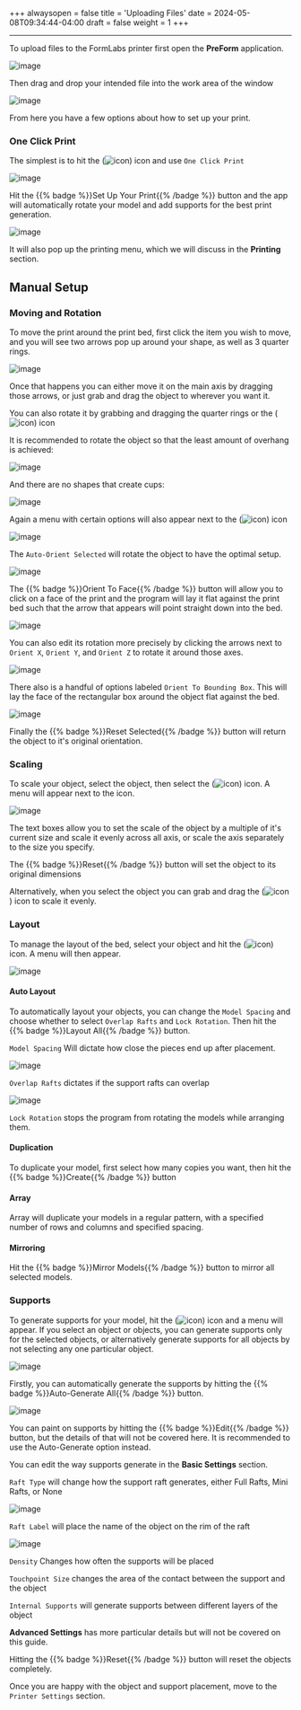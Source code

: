 +++
alwaysopen = false
title = 'Uploading Files'
date = 2024-05-08T09:34:44-04:00
draft = false
weight = 1
+++

---

To upload files to the FormLabs printer first open the **PreForm** application.

![image](/images/pres.png)

Then drag and drop your intended file into the work area of the window

![image](/images/2.png)

From here you have a few options about how to set up your print. 

### One Click Print

The simplest is to hit the (![icon](/images/3.png)) icon and use `One Click Print`

![image](/images/4.png)

Hit the {{% badge %}}Set Up Your Print{{% /badge %}} button and the app will automatically rotate your model and add supports for the best print generation. 

![image](/images/5.png)

It will also pop up the printing menu, which we will discuss in the **Printing** section.

## Manual Setup

### Moving and Rotation

To move the print around the print bed, first click the item you wish to move, and you will see two arrows pop up around your shape, as well as 3 quarter rings.

![image](/images/6.png)

Once that happens you can either move it on the main axis by dragging those arrows, or just grab and drag the object to wherever you want it.

You can also rotate it by grabbing and dragging the quarter rings or the (![icon](/images/7.png)) icon



It is recommended to rotate the object so that the least amount of overhang is achieved:

![image](/images/8.png)

And there are no shapes that create cups:

![image](/images/9.png)

Again a menu with certain options will also appear next to the (![icon](/images/10.png)) icon

![image](/images/11.png)

The `Auto-Orient Selected` will rotate the object to have the optimal setup.

![image](/images/12.png)

The {{% badge %}}Orient To Face{{% /badge %}} button will allow you to click on a face of the print and the program will lay it flat against the print bed such that the arrow that appears will point straight down into the bed.

![image](/images/13.png)

You can also edit its rotation more precisely by clicking the arrows next to `Orient X`, `Orient Y`, and `Orient Z` to rotate it around those axes.

![image](/images/14.png)

There also is a handful of options labeled `Orient To Bounding Box`. This will lay the face of the rectangular box around the object flat against the bed.

![image](/images/15.png)

Finally the {{% badge %}}Reset Selected{{% /badge %}} button will return the object to it's original orientation.

### Scaling

To scale your object, select the object, then select the (![icon](/images/16.png)) icon. A menu will appear next to the icon.

![image](/images/17.png)

The text boxes allow you to set the scale of the object by a multiple of it's current size and scale it evenly across all axis, or scale the axis separately to the size you specify.

The {{% badge %}}Reset{{% /badge %}} button will set the object to its original dimensions

Alternatively, when you select the object you can grab and drag the (![icon](/images/18.png)) icon to scale it evenly.

### Layout

To manage the layout of the bed, select your object and hit the (![icon](/images/19.png)) icon. A menu will then appear.

![image](/images/20.png)

#### Auto Layout

To automatically layout your objects, you can change the `Model Spacing` and choose whether to select `Overlap Rafts` and `Lock Rotation`. Then hit the {{% badge %}}Layout All{{% /badge %}} button.

`Model Spacing` Will dictate how close the pieces end up after placement.

![image](/images/21.png)

`Overlap Rafts` dictates if the support rafts can overlap

![image](/images/22.png)

`Lock Rotation` stops the program from rotating the models while arranging them.

#### Duplication

To duplicate your model, first select how many copies you want, then hit the {{% badge %}}Create{{% /badge %}} button

#### Array
 
Array will duplicate your models in a regular pattern, with a specified number of rows and columns and specified spacing.

#### Mirroring

Hit the {{% badge %}}Mirror Models{{% /badge %}} button to mirror all selected models.

### Supports

To generate supports for your model, hit the (![icon](/images/23.png)) icon and a menu will appear. If you select an object or objects, you can generate supports only for the selected objects, or alternatively generate supports for all objects by not selecting any one particular object. 

![image](/images/24.png)

Firstly, you can automatically generate the supports by hitting the {{% badge %}}Auto-Generate All{{% /badge %}} button.

![image](/images/25.png)

You can paint on supports by hitting the {{% badge %}}Edit{{% /badge %}} button, but the details of that will not be covered here. It is recommended to use the Auto-Generate option instead.

You can edit the way supports generate in the **Basic Settings** section.

`Raft Type` will change how the support raft generates, either Full Rafts, Mini Rafts, or None

![image](/images/26.png)

`Raft Label` will place the name of the object on the rim of the raft

![image](/images/27.png)

`Density` Changes how often the supports will be placed

`Touchpoint Size` changes the area of the contact between the support and the object

`Internal Supports` will generate supports between different layers of the object

**Advanced Settings** has more particular details but will not be covered on this guide.

Hitting the {{% badge %}}Reset{{% /badge %}} button will reset the objects completely.

Once you are happy with the object and support placement, move to the `Printer Settings` section.










